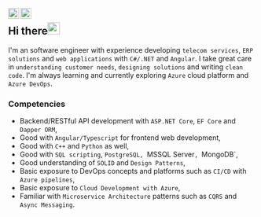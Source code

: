 <a href="https://www.linkedin.com/in/devjonie/">
  <img align="left" alt="John's LinkedIN" width="22px" src="https://raw.githubusercontent.com/peterthehan/peterthehan/master/assets/linkedin.svg" />
</a>
<a href="https://twitter.com/devjonie">
  <img align="left" alt="John | Twitter" width="22px" src="https://raw.githubusercontent.com/peterthehan/peterthehan/master/assets/twitter.svg" />
</a>

## Hi there<img src="https://media.giphy.com/media/hvRJCLFzcasrR4ia7z/giphy.gif" width="25px">
I'm an software engineer with experience developing `telecom services`, `ERP solutions` and `web applications` with `C#/.NET` and `Angular`.
I take great care in `understanding customer needs`, `designing solutions` and writing `clean code`.
I'm always learning and currently exploring `Azure` cloud platform and `Azure DevOps`.

### Competencies
- Backend/RESTful API development with `ASP.NET Core`, `EF Core` and `Dapper ORM`,
- Good with `Angular/Typescript` for frontend web development,
- Good with `C++` and `Python` as well,
- Good with `SQL scripting`, `PostgreSQL, `MSSQL Server`, `MongoDB`,
- Good understanding of `SOLID` and `Design Patterns`,
- Basic exposure to DevOps concepts and platforms such as `CI/CD` with `Azure pipelines`,
- Basic exposure to `Cloud Development with Azure`,
- Familiar with `Microservice Architecture` patterns such as `CQRS` and `Async Messaging`.


<!--
**DevJonie/DevJonie** is a ✨ _special_ ✨ repository because its `README.md` (this file) appears on your GitHub profile.

Here are some ideas to get you started:

- 🔭 I’m currently working on ...
- 🌱 I’m currently learning ...
- 👯 I’m looking to collaborate on ...
- 🤔 I’m looking for help with ...
- 💬 Ask me about ...
- 📫 How to reach me: ...
- 😄 Pronouns: ...
- ⚡ Fun fact: ...
-->
